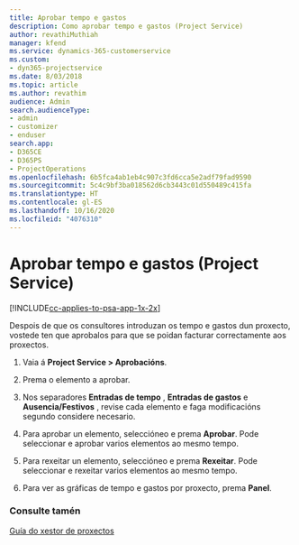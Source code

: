 ```yaml
---
title: Aprobar tempo e gastos
description: Como aprobar tempo e gastos (Project Service)
author: revathiMuthiah
manager: kfend
ms.service: dynamics-365-customerservice
ms.custom:
- dyn365-projectservice
ms.date: 8/03/2018
ms.topic: article
ms.author: revathim
audience: Admin
search.audienceType:
- admin
- customizer
- enduser
search.app:
- D365CE
- D365PS
- ProjectOperations
ms.openlocfilehash: 6b5fca4ab1eb4c907c3fd6cca5e2adf79fad9590
ms.sourcegitcommit: 5c4c9bf3ba018562d6cb3443c01d550489c415fa
ms.translationtype: HT
ms.contentlocale: gl-ES
ms.lasthandoff: 10/16/2020
ms.locfileid: "4076310"
---
```

# <a name="approve-time-and-expenses-project-service"></a>Aprobar tempo e gastos (Project Service)

[!INCLUDE[cc-applies-to-psa-app-1x-2x](../includes/cc-applies-to-psa-app-1x-2x.md)]

Despois de que os consultores introduzan os tempo e gastos dun proxecto, vostede ten que aprobalos para que se poidan facturar correctamente aos proxectos.  
  
1.  Vaia á **Project Service > Aprobacións**.  
  
2.  Prema o elemento a aprobar.  
  
3.  Nos separadores **Entradas de tempo** , **Entradas de gastos** e **Ausencia/Festivos** , revise cada elemento e faga modificacións segundo considere necesario.  
  
4.  Para aprobar un elemento, seleccióneo e prema **Aprobar**. Pode seleccionar e aprobar varios elementos ao mesmo tempo.  
  
5.  Para rexeitar un elemento, seleccióneo e prema **Rexeitar**. Pode seleccionar e rexeitar varios elementos ao mesmo tempo.  
  
6.  Para ver as gráficas de tempo e gastos por proxecto, prema **Panel**.  
  
### <a name="see-also"></a>Consulte tamén  
 [Guía do xestor de proxectos](../psa/project-manager-guide.md)
